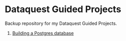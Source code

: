 # Dataquest Guided Projects
 Backup repository for my Dataquest Guided Projects.
 
 1. [Building a Postgres database](https://nbviewer.jupyter.org/github/h7r/Dataquest-Guided-Projects/blob/b3a3418bf616ae85ad65d169d6a1240d06497e9a/postgres_gp.ipynb)

